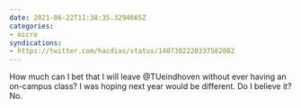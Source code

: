 ```yaml
---
date: 2021-06-22T11:38:35.3294665Z
categories:
- micro
syndications:
- https://twitter.com/hacdias/status/1407302220337582082
---
```


How much can I bet that I will leave @TUeindhoven without ever having an on-campus class? I was hoping next year would be different. Do I believe it? No.
